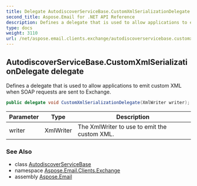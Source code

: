 ```yaml
---
title: Delegate AutodiscoverServiceBase.CustomXmlSerializationDelegate
second_title: Aspose.Email for .NET API Reference
description: Defines a delegate that is used to allow applications to emit custom XML when SOAP requests are sent to Exchange
type: docs
weight: 3110
url: /net/aspose.email.clients.exchange/autodiscoverservicebase.customxmlserializationdelegate/
---
```

## AutodiscoverServiceBase.CustomXmlSerializationDelegate delegate

Defines a delegate that is used to allow applications to emit custom XML when SOAP requests are sent to Exchange.

```csharp
public delegate void CustomXmlSerializationDelegate(XmlWriter writer);
```

| Parameter | Type | Description |
| --- | --- | --- |
| writer | XmlWriter | The XmlWriter to use to emit the custom XML. |

### See Also

* class [AutodiscoverServiceBase](../autodiscoverservicebase/)
* namespace [Aspose.Email.Clients.Exchange](../../aspose.email.clients.exchange/)
* assembly [Aspose.Email](../../)


